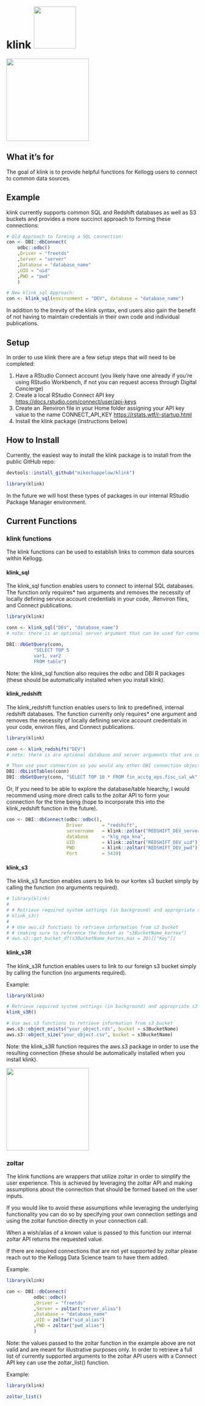 
<!-- README.md is generated from README.Rmd. Please edit that file -->

# klink <img src="vignettes/k_hex-DS.png" width="110" />

<img src="vignettes/klink.png" width="216" />

## What it’s for

The goal of klink is to provide helpful functions for Kellogg users to
connect to common data sources.

## Example

klink currently supports common SQL and Redshift databases as well as S3
buckets and provides a more succinct approach to forming these
connections:

``` r
# Old Approach to forming a SQL connection:
con <- DBI::dbConnect(
    odbc::odbc()
    ,Driver = "freetds"
    ,Server = "server"
    ,Database = "database_name"
    ,UID = "uid"
    ,PWD = "pwd"
    )

# New klink_sql Approach:
con <- klink_sql(environment = "DEV", database = "database_name")
```

In addition to the brevity of the klink syntax, end users also gain the
benefit of not having to maintain credentials in their own code and
individual publications.

## Setup

In order to use klink there are a few setup steps that will need to be
completed:

1.  Have a RStudio Connect account (you likely have one already if
    you’re using RStudio Workbench, if not you can request access
    through Digital Concierge)
2.  Create a local RStudio Connect API key
    <https://docs.rstudio.com/connect/user/api-keys>
3.  Create an .Renviron file in your Home folder assigning your API key
    value to the name CONNECT_API_KEY
    <https://rstats.wtf/r-startup.html>
4.  Install the klink package (instructions below)

## How to Install

Currently, the easiest way to install the klink package is to install
from the public GitHub repo:

``` r
devtools::install_github("mikechappelow/klink")

library(klink)
```

In the future we will host these types of packages in our internal
RStudio Package Manager environment.

## Current Functions

### klink functions

The klink functions can be used to establish links to common data
sources within Kellogg.

#### klink_sql

The klink_sql function enables users to connect to internal SQL
databases. The function only requires\* two arguments and removes the
necessity of locally defining service account credentials in your code,
.Renviron files, and Connect publications.

``` r
library(klink)

conn <- klink_sql("DEV", "database_name") 
# note: there is an optional server argument that can be used for connections outside of Keystone

DBI::dbGetQuery(conn,
          "SELECT TOP 5
          var1, var2
          FROM table")
```

Note: the klink_sql function also requires the odbc and DBI R packages
(these should be automatically installed when you install klink).

#### klink_redshift

The klink_redshift function enables users to link to predefined,
internal redshift databases. The function currenlty only requires\* one
argument and removes the necessity of locally defining service account
credentials in your code, environ files, and Connect publications.

``` r
library(klink)

conn <- klink_redshift("DEV") 
# note: there is are optional database and server arguments that are currently optional and unused but may be utilized in the future

# Then use your connection as you would any other DBI connection object
DBI::dbListTables(conn)
DBI::dbGetQuery(conn, "SELECT TOP 10 * FROM fin_acctg_ops.fisc_cal_wk")
```

Or, If you need to be able to explore the database/table hiearchy, I
would recommend using more direct calls to the zoltar API to form your
connection for the time being (hope to incorporate this into the
klink_redshift function in the future).

``` r
con <- DBI::dbConnect(odbc::odbc(),
                      Driver       = "redshift",
                      servername   = klink::zoltar("REDSHIFT_DEV_server"),
                      database     = "klg_nga_kna",
                      UID          = klink::zoltar("REDSHIFT_DEV_uid"),
                      PWD          = klink::zoltar("REDSHIFT_DEV_pwd"),
                      Port         = 5439)
```

#### klink_s3

The klink_s3 function enables users to link to our kortex s3 bucket
simply by calling the function (no arguments required).

``` r
# library(klink)
# 
# # Retrieve required system settings (in background) and appropriate s3 bucket name
# klink_s3()
# 
# # Use aws.s3 functions to retrieve information from s3 bucket
# # (making sure to reference the bucket as "s3BucketName_kortex")
# aws.s3::get_bucket_df(s3BucketName_kortex,max = 20)[["Key"]]
```

#### klink_s3R

The klink_s3R function enables users to link to our foreign s3 bucket
simply by calling the function (no arguments required).

Example:

``` r
library(klink)

# Retrieve required system settings (in background) and appropriate s3 bucket name
klink_s3R()

# Use aws.s3 functions to retrieve information from s3 bucket
aws.s3::object_exists("your_object.rds", bucket = s3BucketName)
aws.s3::object_size("your_object.csv", bucket = s3BucketName)
```

Note: the klink_s3R function requires the aws.s3 package in order to use
the resulting connection (these should be automatically installed when
you install klink).

<img src="vignettes/zoltar-hex.png" width="216" />

### zoltar

The klink functions are wrappers that utilize zoltar in order to
simplify the user experience. This is achieved by leveraging the zoltar
API and making assumptions about the connection that should be formed
based on the user inputs.

If you would like to avoid these assumptions while leveraging the
underlying functionality you can do so by specifying your own connection
settings and using the zoltar function directly in your connection call.

When a wish/alias of a known value is passed to this function our
internal zoltar API returns the requested value.

If there are required connections that are not yet supported by zoltar
please reach out to the Kellogg Data Science team to have them added.

Example:

``` r
library(klink)

con <- DBI::dbConnect(
          odbc::odbc()
          ,Driver = "freetds"
          ,Server = zoltar("server_alias") 
          ,Database = "database_name"
          ,UID = zoltar("uid_alias")
          ,PWD = zoltar("pwd_alias")
          )
```

Note: the values passed to the zoltar function in the example above are
not valid and are meant for illustrative purposes only. In order to
retrieve a full list of currently supported arguments to the zoltar API
users with a Connect API key can use the zoltar_list() function.

Example:

``` r
library(klink)

zoltar_list()
```
